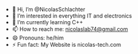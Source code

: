 - 👋 Hi, I’m @NicolasSchlachter
- 👀 I’m interested in everything IT and electronics
- 🌱 I’m currently learning C++
- 📫 How to reach me: nicolaslab74@gmail.com
- 😄 Pronouns: he/him
- ⚡ Fun fact: My Website is nicolas-tech.com

<!---
NicolasSchlachter/NicolasSchlachter is a ✨ special ✨ repository because its `README.md` (this file) appears on your GitHub profile.
You can click the Preview link to take a look at your changes.
--->
